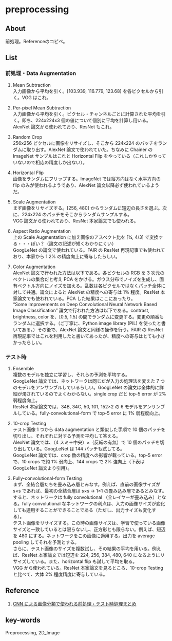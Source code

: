 # preprocessing
## About
前処理。Referenceのコピペ。

## List
### 前処理・Data Augmentation  
1. Mean Subtraction  
    入力画像から平均を引く。[103.939, 116.779, 123.68] を各ピクセルから引く。VGG はこれ。

1. Per-pixel Mean Subtraction  
    入力画像から平均を引く。ピクセル・チャンネルごとに計算された平均を引く。即ち、224x224x3 個の値について個別に平均を計算し用いる。AlexNet 論文から使われており、ResNet もこれ。

1. Random Crop  
    256x256 ピクセルに画像をリサイズし、そこから 224x224 のパッチをランダムに取り出す。AlexNet 論文で使われていた。ちなみに Chainer の ImageNet サンプルはこれと Horizontal Flip をやっている（これしかやっていないので相応の精度しか出ない）。

1. Horizontal Flip  
    画像をランダムにフリップする。ImageNet では縦方向はなく水平方向の flip のみが使われるようであり、AlexNet 論文以降必ず使われているようだ。

1. Scale Augmentation  
    まず画像をリサイズする。[256, 480] からランダムに短辺の長さを選ぶ。次に、224x224 のパッチをそこからランダムサンプルする。  
    VGG 論文から使われており、ResNet 本家論文でも使われる。

1. Aspect Ratio Augmentation  
    上の Scale Augmentation に加え画像のアスペクト比を [¾, 4/3] で変換する・・・ぽい？（論文の記述が短くわかりにくい）  
    GoogLeNet の論文で使われている。FAIR の ResNet 再現記事でも使われており、本家から 1.2% の精度向上に寄与したらしい。

1. Color Augmentation  
    AlexNet 論文で行われた方法は以下である。各ピクセルの RGB を 3 次元のベクトルの集合だと考え PCA をかける。ガウス分布でノイズを生成し、固有ベクトル方向にノイズを加える。乱数は各ピクセルではなくパッチ全体に対して共通。論文によると AlexNet の精度への寄与は 1% 程度。ResNet 本家論文でも使われている。PCA した結果はここにあったり。  
    “Some Improvements on Deep Convolutional Neural Network Based Image Classification” 論文で行われた方法は以下である。contrast, brightness, color を、[0.5, 1.5] の間でランダムに変更する。変更の順番もランダムに選択する。（ご丁寧に、Python image library (PIL) を使ったと書いてある。）その後で、AlexNet 論文と同様の操作を行う。FAIR の ResNet 再現記事ではこれを利用したと書いてあったが、精度への寄与はとても小さかったらしい。

### テスト時
1. Ensemble  
    複数のモデルを独立に学習し、それらの予測を平均する。  
    GoogLeNet 論文では、ネットワークは同じだが入力の処理法を変えた 7 つのモデルをアンサンブルしているらしい。GoogLeNet の論文は全体的に詳細が濁されているのでよくわからない。single crop だと top-5 error が 2% 弱程度向上。  
    ResNet 本家論文では、34B, 34C, 50, 101, 152×2 の 6 モデルをアンサンブルしている。fully-convolutional-form で top-5 error に 1% 弱程度向上。

1. 10-crop Testing  
    テスト画像 1 つから data augmentation と類似した手順で 10 個のパッチを切り出し、それぞれに対する予測を平均して答える。  
    AlexNet 論文では、（4 スミ＋中央）×（反転の有無）で 10 個のパッチを切り出している。GoogLeNet は 144 パッチも試してる。  
    GoogLeNet 論文では、crop 数の精度への影響が載っている。top-5 error で、10 crops で約 1% 弱向上、144 crops で 2% 強向上（下表は GoogLeNet 論文より引用）。

1. Fully-convolutional-form Testing  
    まず、全結合層たちを畳み込み層とみなす。例えば、直前の画像サイズが s×s であれば、最初の全結合層は s×s → 1×1 の畳み込み層であるとみなす。すると、ネットワークは fully convolutional （全レイヤーが畳み込み）となる。fully convolutional なネットワークの利点は、入力の画像サイズが変化しても適用することができることである（ただし、出力サイズも変化する）。  
    テスト画像をリサイズする。この時の画像サイズは、学習で使っている画像サイズと一致しているとは限らないし、正方形とも限らない。例えば、短辺を 480 にする。ネットワークをこの画像に適用する。出力を average pooling してそれを予測とする。  
    さらに、テスト画像のサイズを複数試し、その結果の平均を用いる。例えば、ResNet 本家論文では短辺を 224, 256, 384, 480, 640 になるようにリサイズしている。また、horizontal flip も試して平均を取る。  
    VGG から使われている。ResNet 本家論文を見るところ、10-crop Testing と比べて、大体 2% 程度精度に寄与している。

## Reference
1. [CNN による画像分類で使われる前処理・テスト時処理まとめ](http://iwiwi.hatenadiary.jp/entry/2016/12/31/162059)

## key-words
Preprocessing, 2D_Image